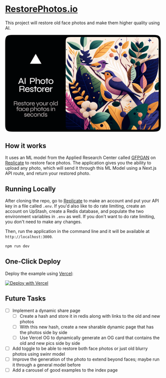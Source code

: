 # [RestorePhotos.io](https://restorephotos.io/)

This project will restore old face photos and make them higher quality using AI.

[![Face Photo Restorer](./public/og-image.png)](https://restorephotos.io/)

## How it works

It uses an ML model from the Applied Research Center called [GFPGAN](https://github.com/TencentARC/GFPGAN) on [Replicate](https://replicate.com/) to restore face photos. The application gives you the ability to upload any photo, which will send it through this ML Model using a Next.js API route, and return your restored photo.

## Running Locally

After cloning the repo, go to [Replicate](https://replicate.com/) to make an account and put your API key in a file called `.env`. If you'd also like to do rate limiting, create an account on UpStash, create a Redis database, and populate the two environment variables in `.env` as well. If you don't want to do rate limiting, you don't need to make any changes.

Then, run the application in the command line and it will be available at `http://localhost:3000`.

```bash
npm run dev
```

## One-Click Deploy

Deploy the example using [Vercel](https://vercel.com?utm_source=github&utm_medium=readme&utm_campaign=vercel-examples):

[![Deploy with Vercel](https://vercel.com/button)](https://vercel.com/new/clone?repository-url=https://github.com/Nutlope/restorePhotos&env=REPLICATE_API_KEY&project-name=face-photo-restorer&repo-name=restore-photos)

## Future Tasks

- [ ] Implement a dynamic share page
  - [ ] Create a hash and store it in redis along with links to the old and new photos
  - [ ] With this new hash, create a new sharable dynamic page that has the photos side by side
  - [ ] Use Vercel OG to dynamically generate an OG card that contains the old and new pics side by side
- [ ] Add toggle to be able to restore both face photos or just old blurry photos using swinr model
- [ ] Improve the generation of the photo to extend beyond faces; maybe run it through a general model before
- [ ] Add a carousel of good examples to the index page
